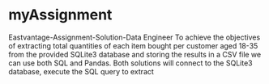 # myAssignment
Eastvantage-Assignment-Solution-Data Engineer To achieve the objectives of extracting total quantities of each item bought per customer aged 18-35 from the provided SQLite3 database and storing the results in a CSV file we can use both SQL and Pandas. Both solutions will connect to the SQLite3 database, execute the SQL query to extract 
